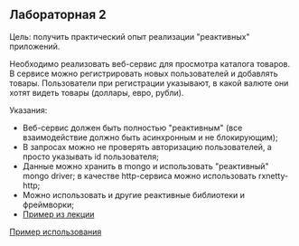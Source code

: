 ## Лабораторная 2

Цель: получить практический опыт реализации "реактивных" приложений.

Необходимо реализовать веб-сервис для просмотра каталога товаров. В сервисе можно
регистрировать новых пользователей и добавлять товары. Пользователи при регистрации 
указывают, в какой валюте они хотят видеть товары (доллары, евро, рубли).

Указания:
* Веб-сервис должен быть полностью "реактивным" (все взаимодействие должно быть асинхронным и не блокирующим);
* В запросах можно не проверять авторизацию пользователей, а просто указывать id пользователя;
* Данные можно хранить в mongo и использовать "реактивный" mongo driver; в качестве http-сервиса можно использовать rxnetty-http;
* Можно использовать и другие реактивные библиотеки и фреймворки;
* [Пример из лекции](https://github.com/akirakozov/software-design/tree/master/java/rxjava)

[Пример использования](example/example.md)